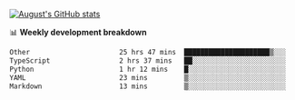 
[![August's GitHub stats](https://github-readme-stats.vercel.app/api?username=zou-weidong&show_icons=true&theme=radical)](https://github.com/zou-weidong)


📊 **Weekly development breakdown**
<!--START_SECTION:waka-->

```txt
Other                      25 hrs 47 mins  █████████████████████▒░░░   84.89 %
TypeScript                 2 hrs 37 mins   ██░░░░░░░░░░░░░░░░░░░░░░░   08.62 %
Python                     1 hr 12 mins    █░░░░░░░░░░░░░░░░░░░░░░░░   03.98 %
YAML                       23 mins         ▒░░░░░░░░░░░░░░░░░░░░░░░░   01.31 %
Markdown                   13 mins         ▒░░░░░░░░░░░░░░░░░░░░░░░░   00.76 %
```

<!--END_SECTION:waka-->
